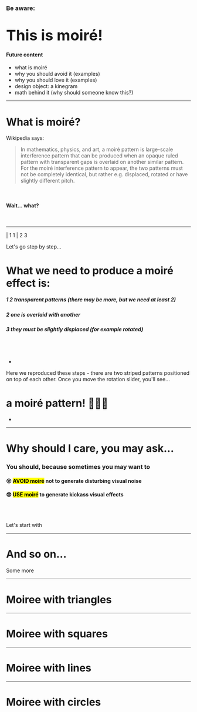 ### Be aware:
# <big><big>This is moiré!</big></big>



#### Future content 

- what is moiré  
- why you should avoid it (examples)
- why you should love it (examples)
- design object: a kinegram
- math behind it (why should someone know this?)

<f-next-button title="Let's start!" />

---

# What is moiré?


Wikipedia says:

>In mathematics, physics, and art, a moiré pattern is large-scale interference pattern that can be produced when an opaque ruled pattern with transparent gaps is overlaid on another similar pattern. For the moiré interference pattern to appear, the two patterns must not be completely identical, but rather e.g. displaced, rotated or have slightly different pitch.

<br />

#### Wait... what? 

<br />

<f-next-button title="Calm down and keep going" />

---

| 1 1
| 2 3

Let's go step by step...

# What we need to produce a moiré effect is:

##### **1** 2 transparent patterns (there may be more, but we need at least 2)
##### **2** one is overlaid with another
##### **3** they must be slightly displaced (for example rotated) 

<br /> <br />

-

Here we reproduced these steps - there are two striped patterns positioned on top of each other. 
Once you move the rotation slider, you'll see...

<div v-if="get('rotate', 0) != 0">

# a moiré pattern! 🤘🤘🤘
<f-next-button title="So what?" />

</div>

-

<f-slider set="rotate" from="0" to="90" title="Rotation" :value="get('rotation', 0)" />
<f-canvas  width="500" style="width:500px; height:20vh;">
  <MoireLines gap="6" :rotate="get('rotate', 0)" lineWidth="2" />
</f-canvas>

---

# Why should I care, you may ask...

### You should, because sometimes you may want to 
#### 😵 <mark>AVOID moiré</mark> not to generate disturbing visual noise 
#### 😎 <mark>USE moiré</mark> to generate kickass visual effects

<br /><br />

Let's start with <f-next-button  title="how to avoid moiré" />


---


# And so on...

Some more 

<f-next-button />


---


# Moiree with triangles

<f-slider set="width" from="6" to="50" />
<f-slider set="rotate" from="-180" to="180" />

<f-canvas width="700" height="500">
  <MoireTriangles :width="get('width', 10)" :rotate="get('rotate', 0)" />
</f-canvas>

<f-next-button />

---

# Moiree with squares

<f-slider set="width" from="4" to="50" />
<f-slider set="rotate" from="-180" to="180" />

<f-canvas width="700" height="500">
  <MoireSquares :width="get('width', 10)" :rotate="get('rotate', 0)" />
</f-canvas>

<f-next-button />

---

# Moiree with lines

<f-slider set="gap" from="4" to="50" />
<f-slider set="rotate" from="-90" to="90" />
<f-slider set="lineWidth" from="1" to="40" integer />
<!-- <f-slider title="c" :value="get('c', 0)" v-on:input="set('c',$event)" /> -->
<f-canvas width="700" height="500">
  <MoireLines :gap="get('gap', 10)" :rotate="get('rotate', 0)" :lineWidth="get('lineWidth', 1)" />
</f-canvas>

<f-next-button />

---

# Moiree with circles

<f-slider set="gap" from="4" to="50" />
<f-slider set="translate" from="-300" to="300" title="move" />
<f-slider set="lineWidth" from="1" to="40" integer />
<f-canvas width="700" height="500">
  <MoireCircles :gap="get('gap', 10)" :translate="get('translate', 0)" :lineWidth="get('lineWidth', 1)" />
</f-canvas>
